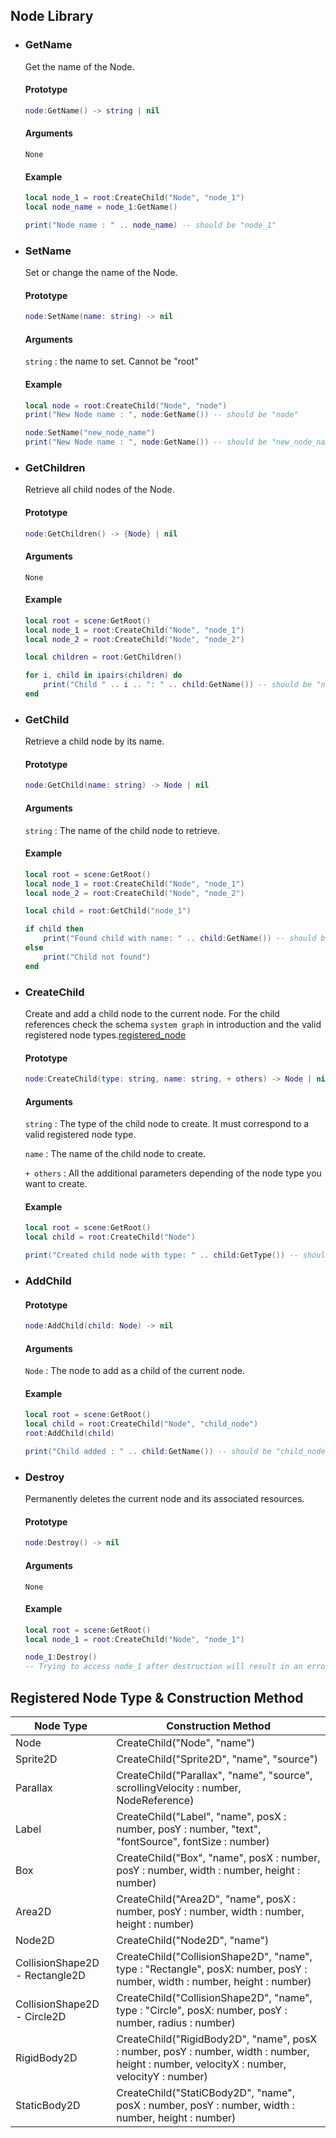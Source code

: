 ## Node Library
- ### GetName
    Get the name of the Node.
    #### Prototype
    ```lua
    node:GetName() -> string | nil
    ```
    #### Arguments
    `None`
    #### Example
    ```lua
    local node_1 = root:CreateChild("Node", "node_1")
    local node_name = node_1:GetName()

    print("Node name : " .. node_name) -- should be "node_1"
    ```

- ### SetName
    Set or change the name of the Node.
    #### Prototype
    ```lua
    node:SetName(name: string) -> nil
    ```
    #### Arguments
    `string` : the name to set. Cannot be "root"
    #### Example
    ```lua
    local node = root:CreateChild("Node", "node")
    print("New Node name : ", node:GetName()) -- should be "node"

    node:SetName("new_node_name")
    print("New Node name : ", node:GetName()) -- should be "new_node_name"
    ```

- ### GetChildren
    Retrieve all child nodes of the Node.
    #### Prototype
    ```lua
    node:GetChildren() -> {Node} | nil
    ```
    #### Arguments
    `None`
    #### Example
    ```lua
    local root = scene:GetRoot()
    local node_1 = root:CreateChild("Node", "node_1")
    local node_2 = root:CreateChild("Node", "node_2")

    local children = root:GetChildren()

    for i, child in ipairs(children) do
        print("Child " .. i .. ": " .. child:GetName()) -- should be "node_1" & "node_2"
    end
    ```

- ### GetChild
    Retrieve a child node by its name.
    #### Prototype
    ```lua
    node:GetChild(name: string) -> Node | nil
    ```
    #### Arguments
    `string` : The name of the child node to retrieve.
    #### Example
    ```lua
    local root = scene:GetRoot()
    local node_1 = root:CreateChild("Node", "node_1")
    local node_2 = root:CreateChild("Node", "node_2")

    local child = root:GetChild("node_1")

    if child then
        print("Found child with name: " .. child:GetName()) -- should be "node_1"
    else
        print("Child not found")
    end
    ```

- ### CreateChild
    Create and add a child node to the current node. For the child references check the schema `system graph` in introduction and the valid registered node types.[registered_node](#registered-node-type--construction-method)
    #### Prototype
    ```lua
    node:CreateChild(type: string, name: string, + others) -> Node | nil
    ```
    #### Arguments
    `string` : The type of the child node to create. It must correspond to a valid registered node type.

    `name` : The name of the child node to create.

    `+ others` : All the additional parameters depending of the node type you want to create.
    #### Example
    ```lua
    local root = scene:GetRoot()
    local child = root:CreateChild("Node")

    print("Created child node with type: " .. child:GetType()) -- should be "Node"
    ```

- ### AddChild
    #### Prototype
    ```lua
    node:AddChild(child: Node) -> nil
    ```
    #### Arguments
    `Node` : The node to add as a child of the current node.
    #### Example
    ```lua
    local root = scene:GetRoot()
    local child = root:CreateChild("Node", "child_node")
    root:AddChild(child)

    print("Child added : " .. child:GetName()) -- should be "child_node"
    ```

- ### Destroy
    Permanently deletes the current node and its associated resources.
    #### Prototype
    ```lua
    node:Destroy() -> nil
    ```
    #### Arguments
    `None`
    #### Example
    ```lua
    local root = scene:GetRoot()
    local node_1 = root:CreateChild("Node", "node_1")

    node_1:Destroy()
    -- Trying to access node_1 after destruction will result in an error
    ```

## Registered Node Type & Construction Method

|   Node Type   | Construction Method  |
| ------------- | ------------- |
|  Node         | CreateChild("Node", "name")|
|  Sprite2D     | CreateChild("Sprite2D", "name", "source")|
|  Parallax     | CreateChild("Parallax", "name", "source", scrollingVelocity : number, NodeReference)|
|  Label        | CreateChild("Label", "name", posX : number, posY : number, "text", "fontSource", fontSize : number)|
|  Box          | CreateChild("Box", "name", posX : number, posY : number, width : number, height : number)|
|  Area2D       | CreateChild("Area2D", "name", posX : number, posY : number, width : number, height : number)|
|  Node2D       | CreateChild("Node2D", "name")|
|  CollisionShape2D - Rectangle2D| CreateChild("CollisionShape2D", "name", type : "Rectangle", posX: number, posY : number, width : number, height : number)|
|  CollisionShape2D - Circle2D| CreateChild("CollisionShape2D", "name", type : "Circle", posX: number, posY : number, radius : number)|
|  RigidBody2D  | CreateChild("RigidBody2D", "name", posX : number, posY : number, width : number, height : number, velocityX : number, velocityY : number)|
|  StaticBody2D | CreateChild("StatiCBody2D", "name", posX : number, posY : number, width : number, height : number)|
